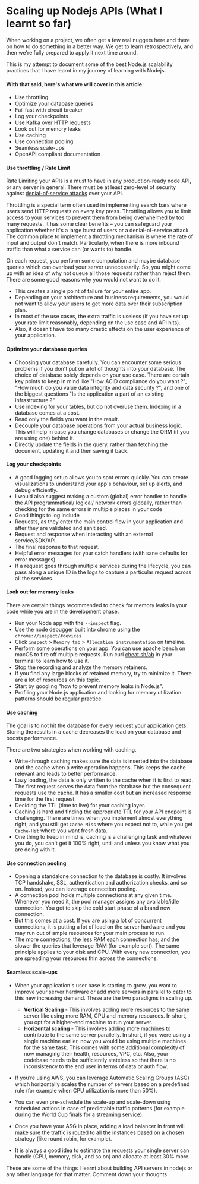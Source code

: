 # Scaling up Nodejs APIs (What I learnt so far)

When working on a project, we often get a few real nuggets here and there on how to do something in a better way. We get to learn retrospectively, and then we're fully prepared to apply it next time around.

This is my attempt to document some of the best Node.js scalability practices that I have learnt in my journey of learning with Nodejs.

#### With that said, here's what we will cover in this article:

- Use throttling
- Optimize your database queries
- Fail fast with circuit breaker
- Log your checkpoints
- Use Kafka over HTTP requests
- Look out for memory leaks
- Use caching
- Use connection pooling
- Seamless scale-ups
- OpenAPI compliant documentation

#### Use throttling / Rate Limit

Rate Limiting your APIs is a must to have in any production-ready node API, or any server in general. There must be at least zero-level of security against [denial-of-service attacks](https://en.wikipedia.org/wiki/Denial-of-service_attack) over your API.

Throttling is a special term often used in implementing search bars where users send HTTP requests on every key press. Throttling allows you to limit access to your services to prevent them from being overwhelmed by too many requests. It has some clear benefits – you can safeguard your application whether it's a large burst of users or a denial-of-service attack. The common place to implement a throttling mechanism is where the rate of input and output don't match. Particularly, when there is more inbound traffic than what a service can (or wants to) handle.

On each request, you perform some computation and maybe database queries which can overload your server unnecessarily. So, you might come up with an idea of why not queue all those requests rather than reject them. There are some good reasons why you would not want to do it.

- This creates a single point of failure for your entire app.
- Depending on your architecture and business requirements, you would not want to allow your users to get more data over their subscription plan.
- In most of the use cases, the extra traffic is useless (if you have set up your rate limit reasonably, depending on the use case and API hits).
- Also, it doesn't have too many drastic effects on the user experience of your application.

#### Optimize your database queries

- Choosing your database carefully. You can encounter some serious problems if you don't put on a lot of thoughts into your database. The choice of database solely depends on your use case. There are certain key points to keep in mind like "How ACID compliance do you want ?", "How much do you value data integrity and data security ?", and one of the biggest questions "Is the application a part of an existing infrastructure ?"
- Use indexing for your tables, but do not overuse them. Indexing in a database comes at a cost.
- Read only the fields you want in the result.
- Decouple your database operations from your actual business logic. This will help in case you change databases or change the ORM (if you are using one) behind it.
- Directly update the fields in the query, rather than fetching the document, updating it and then saving it back.

#### Log your checkpoints

- A good logging setup allows you to spot errors quickly. You can create visualizations to understand your app's behaviour, set up alerts, and debug efficiently.
- I would also suggest making a custom (global) error handler to handle the API programmatical/ logical/ network errors globally, rather than checking for the same errors in multiple places in your code
- Good things to log include
- Requests, as they enter the main control flow in your application and after they are validated and sanitized.
- Request and response when interacting with an external service/SDK/API.
- The final response to that request.
- Helpful error messages for your catch handlers (with sane defaults for error messages).
- If a request goes through multiple services during the lifecycle, you can pass along a unique ID in the logs to capture a particular request across all the services.

#### Look out for memory leaks

There are certain things recommended to check for memory leaks in your code while you are in the development phase.

- Run your Node app with the `--inspect` flag.
- Use the node debugger built into chrome using the `chrome://inspect/#devices`
- Click `inspect` &gt; `Memory tab` &gt; `Allocation instrumentation` on timeline.
- Perform some operations on your app. You can use apache bench on macOS to fire off multiple requests. Run curl [cheat.sh/ab](http://cheat.sh/ab) in your terminal to learn how to use it.
- Stop the recording and analyze the memory retainers.
- If you find any large blocks of retained memory, try to minimize it. There are a lot of resources on this topic.
- Start by googling "how to prevent memory leaks in Node.js".
- Profiling your Node.js application and looking for memory utilization patterns should be regular practice

#### Use caching

The goal is to not hit the database for every request your application gets. Storing the results in a cache decreases the load on your database and boosts performance.

There are two strategies when working with caching.

- Write-through caching makes sure the data is inserted into the database and the cache when a write operation happens. This keeps the cache relevant and leads to better performance.
- Lazy loading, the data is only written to the cache when it is first to read. The first request serves the data from the database but the consequent requests use the cache. It has a smaller cost but an increased response time for the first request.
- Deciding the TTL (time to live) for your caching layer.
- Caching is hard and finding the appropriate TTL for your API endpoint is challenging. There are times when you implement almost everything right, and you still get `Cache-Miss` where you expect not to, while you get `Cache-Hit` where you want fresh data.
- One thing to keep in mind is, caching is a challenging task and whatever you do, you can't get it 100% right, until and unless you know what you are doing with it.

#### Use connection pooling

- Opening a standalone connection to the database is costly. It involves TCP handshake, SSL, authentication and authorization checks, and so on. Instead, you can leverage connection pooling.
- A connection pool holds multiple connections at any given time. Whenever you need it, the pool manager assigns any available/idle connection. You get to skip the cold start phase of a brand new connection.
- But this comes at a cost. If you are using a lot of concurrent connections, it is putting a lot of load on the server hardware and you may run out of ample resources for your main process to run.
- The more connections, the less RAM each connection has, and the slower the queries that leverage RAM (for example sort). The same principle applies to your disk and CPU. With every new connection, you are spreading your resources thin across the connections.

#### Seamless scale-ups

- When your application's user base is starting to grow, you want to improve your server hardware or add more servers in parallel to cater to this new increasing demand. These are the two paradigms in scaling up.

  - **Vertical Scaling** - This involves adding more resources to the same server like using more RAM, CPU and memory resources. In short, you opt for a higher-end machine to run your server.
  - **Horizontal scaling** - This involves adding more machines to contribute to the same server parallelly. In short, if you were using a single machine earlier, now you would be using multiple machines for the same task. This comes with some additional complexity of now managing their health, resources, VPC, etc. Also, your codebase needs to be sufficiently stateless so that there is no inconsistency to the end user in terms of data or auth flow.

- If you’re using AWS, you can leverage Automatic Scaling Groups (ASG) which horizontally scales the number of servers based on a predefined rule (for example when CPU utilization is more than 50%).
- You can even pre-schedule the scale-up and scale-down using scheduled actions in case of predictable traffic patterns (for example during the World Cup finals for a streaming service).
- Once you have your ASG in place, adding a load balancer in front will make sure the traffic is routed to all the instances based on a chosen strategy (like round robin, for example).
- It is always a good idea to estimate the requests your single server can handle (CPU, memory, disk, and so on) and allocate at least 30% more.

These are some of the things I learnt about building API servers in nodejs or any other language for that matter. Comment down your thoughts
